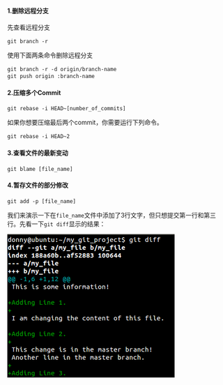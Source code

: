 #### 1.删除远程分支

先查看远程分支

```
git branch -r
```

使用下面两条命令删除远程分支

```
git branch -r -d origin/branch-name
git push origin :branch-name
```

#### 2.压缩多个Commit

```
git rebase -i HEAD~[number_of_commits]
```

如果你想要压缩最后两个commit，你需要运行下列命令。

```
git rebase -i HEAD~2
```

#### 3.查看文件的最新变动

```
git blame [file_name]
```

#### 4.暂存文件的部分修改

```
git add -p [file_name]
```

我们来演示一下在`file_name`文件中添加了3行文字，但只想提交第一行和第三行。先看一下`git diff`显示的结果：

![](/assets/c3f16cfb-7009-4365-b128-ee2b55662f39.png)



